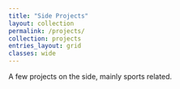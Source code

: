 ```yaml
---
title: "Side Projects"
layout: collection
permalink: /projects/
collection: projects
entries_layout: grid
classes: wide
---
```


A few projects on the side, mainly sports related.